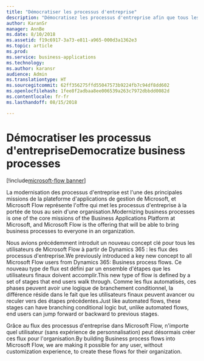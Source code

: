 ```yaml
---
title: "Démocratiser les processus d'entreprise"
description: "Démocratisez les processus d'entreprise afin que tous les utilisateurs puissent créer et exécuter les processus importants pour leur activité."
author: KaranSr
manager: AnnBe
ms.date: 8/10/2018
ms.assetid: f19c6917-3a73-e811-a965-000d3a1362e3
ms.topic: article
ms.prod: 
ms.service: business-applications
ms.technology: 
ms.author: karansr
audience: Admin
ms.translationtype: HT
ms.sourcegitcommit: 62ff356275ffd55047573b9224fb7c94df8dd602
ms.openlocfilehash: 1fee8f2adbaa8ee006539a263c7972dbbdd0082d
ms.contentlocale: fr-fr
ms.lasthandoff: 08/15/2018

---
```

# <a name="democratize-business-processes"></a><span data-ttu-id="1e807-103">Démocratiser les processus d'entreprise</span><span class="sxs-lookup"><span data-stu-id="1e807-103">Democratize business processes</span></span>

[!include[microsoft-flow banner](../includes/microsoft-flow.md)]




<span data-ttu-id="1e807-104">La modernisation des processus d'entreprise est l'une des principales missions de la plateforme d'applications de gestion de Microsoft, et Microsoft Flow représente l'offre qui met les processus d'entreprise à la portée de tous au sein d'une organisation.</span><span class="sxs-lookup"><span data-stu-id="1e807-104">Modernizing business processes is one of the core missions of the Business Applications Platform at Microsoft, and Microsoft Flow is the offering that will be able to bring business processes to everyone in an organization.</span></span>

<span data-ttu-id="1e807-105">Nous avions précédemment introduit un nouveau concept clé pour tous les utilisateurs de Microsoft Flow à partir de Dynamics 365 : les flux des processus d'entreprise.</span><span class="sxs-lookup"><span data-stu-id="1e807-105">We previously introduced a key new concept to all Microsoft Flow users from Dynamics 365: Business process flows.</span></span> <span data-ttu-id="1e807-106">Ce nouveau type de flux est défini par un ensemble d'étapes que les utilisateurs finaux doivent accomplir.</span><span class="sxs-lookup"><span data-stu-id="1e807-106">This new type of flow is defined by a set of stages that end users walk through.</span></span> <span data-ttu-id="1e807-107">Comme les flux automatisés, ces phases peuvent avoir une logique de branchement conditionnel, la différence réside dans le fait que les utilisateurs finaux peuvent avancer ou reculer vers des étapes précédentes.</span><span class="sxs-lookup"><span data-stu-id="1e807-107">Just like automated flows, these stages can have branching conditional logic but, unlike automated flows, end users can jump forward or backward to previous stages.</span></span>

<span data-ttu-id="1e807-108">Grâce au flux des processus d'entreprise dans Microsoft Flow, n'importe quel utilisateur (sans expérience de personnalisation) peut désormais créer ces flux pour l'organisation.</span><span class="sxs-lookup"><span data-stu-id="1e807-108">By building Business process flows into Microsoft Flow, we are making it possible for any user, without customization experience, to create these flows for their organization.</span></span>

